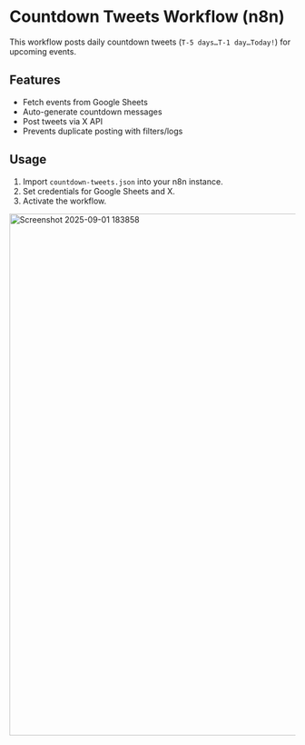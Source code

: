 # Countdown Tweets Workflow (n8n)

This workflow posts daily countdown tweets (`T-5 days…T-1 day…Today!`) for upcoming events.

## Features
- Fetch events from Google Sheets
- Auto-generate countdown messages
- Post tweets via X API
- Prevents duplicate posting with filters/logs

## Usage
1. Import `countdown-tweets.json` into your n8n instance.
2. Set credentials for Google Sheets and X.
3. Activate the workflow.

<img width="1903" height="919" alt="Screenshot 2025-09-01 183858" src="https://github.com/user-attachments/assets/86185dfe-65ec-4b78-8093-3a0d36780e32" />
